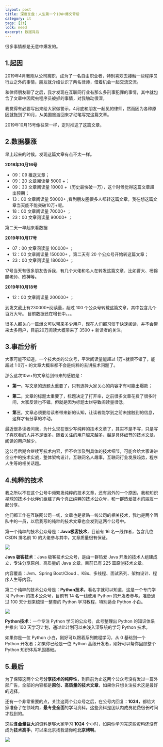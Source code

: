 ```yaml
---
layout: post
title: 深度复盘：人生第一个10W+爆文背后
category: it
tags: [it]
lock: need
excerpt: 数据背后
---
```


很多事情都是无意中爆发的。

## 1.起因

2019年4月我刚从公司离职，成为了一名自由职业者，特别喜欢去接触一些程序员行业之外的事情，朋友就介绍认识了两名律师，借着机会一起交流交流。

和律师朋友聊了之后，我才发现在互联网行业有那么多刑事犯罪的事情，其中就包含了文章中因爬虫程序员被抓的事情，对我触动很深。

我觉得有必要写出来给大家做警示，4月底和朋友一起见的律师，然而因为各种原因就拖到了10月，从美国旅游回来才动笔写完这篇文章。

2019年10月15号像往常一样，定时推送了这篇文章。

## 2.数据暴涨

早上起来的时候，发现这篇文章有点不太一样。

**2019年10月16号**

- 09：09 推送文章；  
- 09：20 文章阅读量  5000 +；  
- 09：30 文章阅读量 10000 +（历史最快破一万），这个时候觉得这篇文章超出预期；  
- 13：00 文章阅读量  50000+ ,看到朋友圈很多人都转这篇文章，我在想这篇文章当天能不能突破10万+呢。  
- 18：00  文章阅读量  70000+ ；  
- 23：00  文章阅读量  90000+ ；  

第二天一早起来看数据

**2019年10月17号**

- 07：00  文章阅读量  100000+ ；
- 12：00  文章阅读量  150000+ ，第二天有 20 个公众号开始转这篇文章；
- 23：00 文章阅读量    180000+ ；

17号当天有很多朋友告诉我，有几个大佬和名人在转发这篇文章，比如曹大、杨锦麟老师、欧神等。

**2019年10月18号**

- 12：00  文章阅读量  200000+ ；

到发文截止有230000+阅读量，超过 100 个公众号转载这篇文章，其中包含几个百万大号。
目前数据还在增长中。。。

很多人都关心一篇爆文可以带来多少用户，现在人们都习惯于快速阅读，并不会带来太多用户，目前20万阅读大概带来了 3500 + 新读者的关注。

## 3.事后分析

大家可能不知道，一个技术类的公众号，平常阅读量能超过 1万+就很不错了，能超过  1 0万+ 的文章大概率都不会是纯粹的去讲技术问题了。

那么这次10w+的文章给到带来的感触是：

- **第一**，写文章的选题太重要了，只有选择大家关心的内容才有可能出爆款；

- **第二**，文章的标题太重要了，标题决定了打开率，之前很多文章花费了很多时间，大家反馈也不错。但就是因为标题太烂导致阅读量很低。

- **第三**，文章必须要给读者带来新的认知，让读者能学到之前未接触到的信息，这样才有分享的冲动。

最近很多读者问我，为什么现在很少写纯粹的技术文章了，其实不是不写，只是写了喜欢看的人并不是很多，随着关注的用户越来越多，越是具体细节的技术文章，阅读的用户越少。

这公号后期会继续写技术内容，但不会涉及到具体的技术细节，可能会给大家讲讲企业中的技术实战，整体架构设计，互联网名人趣事，互联网行业发展趋势，程序人生等的相关话题。

## 4.纯粹的技术

我之所以不在这个公号中频繁发纯粹的技术文章，还有另外的一个原因，我和知识星球的技术小伙伴们组建了两个真正纯粹的技术公众号，和一群热爱技术的朋友一起分享。

他们都工作在互联网公司一线，文章也是紧贴一线公司的相关技术，我也是两个团队中的一员，以后我写的纯粹的技术文章也会发到这两个公号中。

第一个纯粹的技术公众号是：**Java极客技术**，目前有 16 名一线作者，包含几位 CSDN 排名前 10 的大佬参与其中，文章质量很有保证。

![](http://favorites.ren/assets/images/2019/it/fupan01.png)

**Java 极客技术**：Java 极客技术公众号，是由一群热爱 Java 开发的技术人组建成立，专注分享原创、高质量的 Java 文章，目前已有 225 篇原创技术文章。

内容覆盖：Jvm、Spring Boot/Cloud 、K8s、多线程、面试系列、架构设计、程序人生等内容。

第二个纯粹的技术公众号是：**Python技术**，看名字就可以知道，这是一个专门学习 Python 的技术公众号，目前有 14 名一线使用 Python 的开发者参与。准备通过 100 天计划来梳理一整套的 Python 学习教程，特别适合 Python 小白。

![](http://favorites.ren/assets/images/2019/it/fupan02.png)

**Python技术**：一个专注 Python 学习的公众号。此号整理出 Python 的知识体系并推出 100 天学习计划，通过此计划可以由浅入深系统的学习 Python 技术。

如果你是一位 Python 小白，刚好可以跟着系列教程学习，从 0 基础到一个 Python 开发者；如果你已经是一位 Python 高级开发者，刚好可以帮你回顾整个 Python 知识体系巩固基础。

## 5.最后

为了保障这两个公号**分享技术的纯粹性**，到目前为止这两个公众号没有发过一篇外部广告，全部的内容都是**原创、高质量的技术文章**，如果你只想关注技术这是最好的选择。

还有一个非常重要的点，关注这两个公众号之后，在公号内回复：**1024**，都给大家准备了在领域内，**最专业全面**的学习资料，这些资料是团队内成员花费很长时间才找到的。

这些**含金量巨大**的资料足够大家学习 **1024** 个小时，如果你学习完这些资料还没有成为**技术高手**，可以来北京找我请你吃**北京烤鸭**。

![](http://favorites.ren/assets/images/2019/it/fupan03.gif)